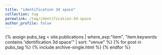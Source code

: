 ```yaml
---
title: "identification 3d space"
collection: tag
permalink: /tag/identification-3d-space
author_profile: false
---
```

{% assign pubs_tag = site.publications | where_exp:"item", "item.keywords contains 'identification 3d space'" | sort: "venue" %}
{% for post in pubs_tag %}
  {% include archive-single.html %}
{% endfor %}
